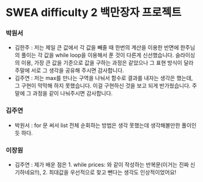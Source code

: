 # SWEA difficulty 2 백만장자 프로젝트

### 박원서

- 김한주 : 저는 제일 큰 값에서 각 값을 빼줄 때 한번의 계산을 이용한 반면에 한주님의 풀이는 각 값을 while loop을 이용해서 푼 것이 다른게 신선했습니다. 슬라이싱의 이용, 가장 큰 값을 기준으로 값을 구하는 과정은 같았으나 그 표현 방식이 달라 주말에 서로 그 생각을 공유해 주시면 감사합니다.<br>
- 김주연 : 저는 max를 만나는 구역을 나눠서 함수로 결과를 내자는 생각은 했는데, 그 구현이 막막해 하지 못했습니다. 이걸 구현하신 것을 보고 되게 반가웠습니다. 주말에 그 과정을 같이 나눠주시면 감사합니다.

### 김주연

- 박원서 : for 문 써서 list 전체 순회하는 방법은 생각 못했는데 생각해볼만한 풀이인듯 하다.

### 이장원
- 김주연 : 제가 배운 점은 1. while prices: 와 같이 작성하는 반복문(이거는 진짜 신기하네요!!), 2. 최대값을 우선적으로 찾고 뺀다는 생각도 인상적이었어요!

